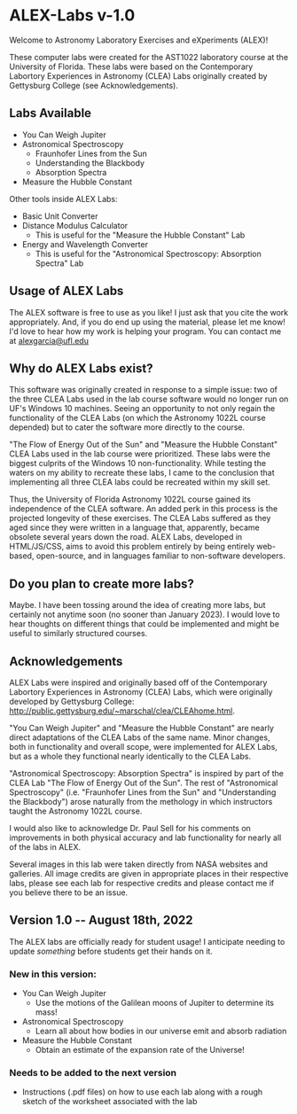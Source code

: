 # ALEX-Labs v-1.0

Welcome to Astronomy Laboratory Exercises and eXperiments (ALEX)!

These computer labs were created for the AST1022 laboratory course at the University of Florida. 
These labs were based on the Contemporary Labortory Experiences in Astronomy (CLEA) Labs originally created by Gettysburg College (see Acknowledgements).

## Labs Available

 - You Can Weigh Jupiter
 - Astronomical Spectroscopy
   * Fraunhofer Lines from the Sun
   * Understanding the Blackbody
   * Absorption Spectra 
 - Measure the Hubble Constant

Other tools inside ALEX Labs:
 - Basic Unit Converter
 - Distance Modulus Calculator
   * This is useful for the "Measure the Hubble Constant" Lab
 - Energy and Wavelength Converter
   * This is useful for the "Astronomical Spectroscopy: Absorption Spectra" Lab
 
## Usage of ALEX Labs

The ALEX software is free to use as you like! I just ask that you cite the work appropriately.
And, if you do end up using the material, please let me know! I'd love to hear how my work is helping your program.
You can contact me at alexgarcia@ufl.edu

## Why do ALEX Labs exist?

This software was originally created in response to a simple issue: two of the three CLEA Labs used in the lab course software would no longer run on UF's Windows 10 machines. Seeing an opportunity to not only regain the functionality of the CLEA Labs (on which the Astronomy 1022L course depended) but to cater the software more directly to the course.

"The Flow of Energy Out of the Sun" and "Measure the Hubble Constant" CLEA Labs used in the lab course were prioritized. These labs were the biggest culprits of the Windows 10 non-functionality. While testing the waters on my ability to recreate these labs, I came to the conclusion that implementing all three CLEA labs could be recreated within my skill set.

Thus, the University of Florida Astronomy 1022L course gained its independence of the CLEA software. An added perk in this process is the projected longevity of these exercises. The CLEA Labs suffered as they aged since they were written in a language that, apparently, became obsolete several years down the road. ALEX Labs, developed in HTML/JS/CSS, aims to avoid this problem entirely by being entirely web-based, open-source, and in languages familiar to non-software developers.

## Do you plan to create more labs?

Maybe. I have been tossing around the idea of creating more labs, but certainly not anytime soon (no sooner than January 2023). I would love to hear thoughts on different things that could be implemented and might be useful to similarly structured courses.

## Acknowledgements

ALEX Labs were inspired and originally based off of the Contemporary Labortory Experiences in Astronomy (CLEA) Labs, which were originally developed by Gettysburg College: http://public.gettysburg.edu/~marschal/clea/CLEAhome.html.

"You Can Weigh Jupiter" and "Measure the Hubble Constant" are nearly direct adaptations of the CLEA Labs of the same name. Minor changes, both in functionality and overall scope, were implemented for ALEX Labs, but as a whole they functional nearly identically to the CLEA Labs.

"Astronomical Spectroscopy: Absorption Spectra" is inspired by part of the CLEA Lab "The Flow of Energy Out of the Sun". The rest of "Astronomical Spectroscopy" (i.e. "Fraunhofer Lines from the Sun" and "Understanding the Blackbody") arose naturally from the methology in which instructors taught the Astronomy 1022L course. 

I would also like to acknowledge Dr. Paul Sell for his comments on improvements in both physical accuracy and lab functionality for nearly all of the labs in ALEX.

Several images in this lab were taken directly from NASA websites and galleries. All image credits are given in appropriate places in their respective labs, please see each lab for respective credits and please contact me if you believe there to be an issue.

## Version 1.0 -- August 18th, 2022

The ALEX labs are officially ready for student usage!
I anticipate needing to update *something* before students get their hands on it.

### New in this version:

- You Can Weigh Jupiter
  * Use the motions of the Galilean moons of Jupiter to determine its mass!
- Astronomical Spectroscopy
  * Learn all about how bodies in our universe emit and absorb radiation
- Measure the Hubble Constant
  * Obtain an estimate of the expansion rate of the Universe!

### Needs to be added to the next version

- Instructions (.pdf files) on how to use each lab along with a rough sketch of the worksheet associated with the lab 
